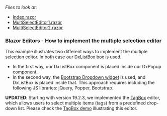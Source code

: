 <!-- default file list -->
*Files to look at*:

* [Index.razor](./CS/MultiSelectEditor/Pages/Index.razor)
* [MultiSelectEditor1.razor](./CS/MultiSelectEditor/Components/MultiSelectEditor1.razor)
* [MultiSelectEditor2.razor](./CS/MultiSelectEditor/Components/MultiSelectEditor2.razor)
<!-- default file list end -->

### Blazor Editors - How to implement the multiple selection editor 

This example illustrates two different ways to implement the multiple selection editor. In both case our DxListBox box is used.
 
- In the first way, our DxListBox component is placed inside our DxPopup component. 
- In the second way, the [Bootstrap Dropdown widget](https://getbootstrap.com/docs/4.0/components/dropdowns/) is used, and DxListBox is placed inside that. This approach requires including the following JS libraries: jQuery, Popper, Bootstrap. 

**UPDATED**:
Starting with version 19.2.3, we implemented the [TagBox](https://docs.devexpress.com/Blazor/DevExpress.Blazor.DxTagBox-2) editor, which allows users to select multiple items (tags) from a predefined drop-down list. Please check the [TagBox demo](https://demos.devexpress.com/Blazor/TagBox) illustrating this editor.
